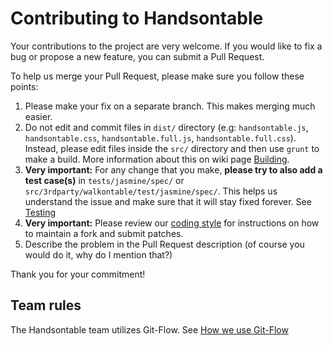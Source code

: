 # Contributing to Handsontable

Your contributions to the project are very welcome. If you would like to fix a bug or propose a new feature, you can submit a Pull Request.

To help us merge your Pull Request, please make sure you follow these points:

1. Please make your fix on a separate branch. This makes merging much easier.
2. Do not edit and commit files in `dist/` directory (e.g: `handsontable.js`, `handsontable.css`, `handsontable.full.js`, `handsontable.full.css`). Instead, please edit files inside the `src/` directory and then use `grunt` to make a build. More information about this on wiki page [Building](https://github.com/handsontable/handsontable/wiki/Building).
3. **Very important:** For any change that you make, **please try to also add a test case(s)** in `tests/jasmine/spec/` or `src/3rdparty/walkontable/test/jasmine/spec/`. This helps us understand the issue and make sure that it will stay fixed forever. See [Testing](https://github.com/handsontable/handsontable/wiki/Testing)
4. **Very important:** Please review our [coding style](https://github.com/handsontable/handsontable/wiki/Coding-style) for instructions on how to maintain a fork and submit patches.
5. Describe the problem in the Pull Request description (of course you would do it, why do I mention that?)

Thank you for your commitment!

## Team rules

The Handsontable team utilizes Git-Flow. See [How we use Git-Flow](https://github.com/handsontable/handsontable/wiki/How-we-use-Git-Flow)

